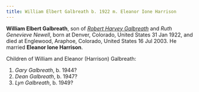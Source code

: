 ```yaml
---
title: William Elbert Galbreath b. 1922 m. Eleanor Ione Harrison
---
```

**William Elbert Galbreath**, son of [*Robert Harvey Galbreath*](galbreath-robert-harvey-1890.md) and *Ruth Genevieve Newell*, born at  Denver, Colorado, United States  31 Jan 1922, and died at Englewood, Araphoe, Colorado, United States 16 Jul 2003.  He married **Eleanor Ione Harrison**.

Children of William and Eleanor (Harrison) Galbreath:

1. *Gary Galbreath*, b. 1944?
2. *Dean Galbreath*, b. 1947?
3. *Lyn Galbreath*, b. 1949?
